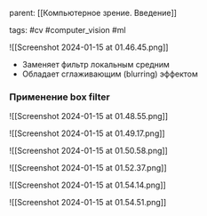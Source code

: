 parent: [[Компьютерное зрение. Введение]]

tags: #cv #computer_vision #ml 

![[Screenshot 2024-01-15 at 01.46.45.png]]

- Заменяет фильтр локальным средним
- Обладает сглаживающим (blurring) эффектом

### Применение box filter

![[Screenshot 2024-01-15 at 01.48.55.png]]

![[Screenshot 2024-01-15 at 01.49.17.png]]

![[Screenshot 2024-01-15 at 01.50.58.png]]

![[Screenshot 2024-01-15 at 01.52.37.png]]

![[Screenshot 2024-01-15 at 01.54.14.png]]

![[Screenshot 2024-01-15 at 01.54.51.png]]


